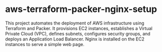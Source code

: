 # aws-terraform-packer-nginx-setup
This project automates the deployment of AWS infrastructure using Terraform and Packer. It provisions EC2 instances, establishes a Virtual Private Cloud (VPC), defines subnets, configures security groups, and deploys an Application Load Balancer. Nginx is installed on the EC2 instances to serve a simple web page.
